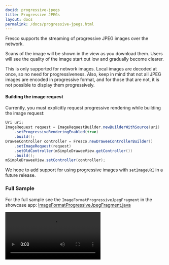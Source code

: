 ```yaml
---
docid: progressive-jpegs
title: Progressive JPEGs
layout: docs
permalink: /docs/progressive-jpegs.html
---
```


Fresco supports the streaming of progressive JPEG images over the network.

Scans of the image will be shown in the view as you download them. Users will see the quality of the image start out low and gradually become clearer.

This is only supported for network images. Local images are decoded at once, so no need for progressiveness. Also, keep in mind that not all JPEG images are encoded in progressive format, and for those that are not, it is not possible to display them progressively.

#### Building the image request

Currently, you must explicitly request progressive rendering while building the image request:

```java
Uri uri;
ImageRequest request = ImageRequestBuilder.newBuilderWithSource(uri)
    .setProgressiveRenderingEnabled(true)
    .build();
DraweeController controller = Fresco.newDraweeControllerBuilder()
    .setImageRequest(request)
    .setOldController(mSimpleDraweeView.getController())
    .build();
mSimpleDraweeView.setController(controller);
```

We hope to add support for using progressive images with `setImageURI` in a future release.

### Full Sample

For the full sample see the `ImageFormatProgressiveJpegFragment` in the showcase app:
[ImageFormatProgressiveJpegFragment.java](https://github.com/facebook/fresco/blob/main/samples/showcase/src/main/java/com/facebook/fresco/samples/showcase/imageformat/pjpeg/ImageFormatProgressiveJpegFragment.java)

<video controls="" autoplay="">
  <source src="/static/videos/01-progressive-jpegs.mp4" type="video/mp4">
</video>
